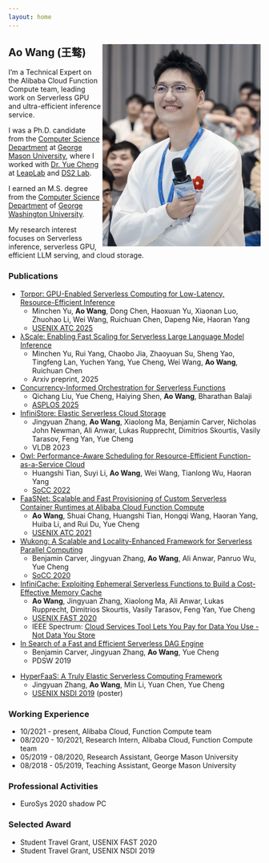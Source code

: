 ```yaml
---
layout: home
---   
```

<h2>
<img src="image/avatar.jpg"
  width="316"
  height="403"
  style="float:right;">
  Ao Wang (王骜)
</h2>

I’m a Technical Expert on the Alibaba Cloud Function Compute team, leading work on Serverless GPU and ultra-efficient inference service.

I was a Ph.D. candidate from the [Computer Science Department](https://cs.gmu.edu/) at [George Mason University](https://www2.gmu.edu/), 
where I worked with [Dr. Yue Cheng](https://tddg.github.io/) at [LeapLab](https://mason-leap-lab.github.io/) and [DS2 Lab](https://ds2-lab.github.io/).

I earned an M.S. degree from the [Computer Science Department](https://www.cs.seas.gwu.edu/) of [George Washington University](https://www.gwu.edu/).

My research interest focuses on Serverless inference, serverless GPU, efficient LLM serving, and cloud storage.

### Publications
- [Torpor: GPU-Enabled Serverless Computing for Low-Latency, Resource-Efficient Inference](https://arxiv.org/abs/2306.03622)
  - Minchen Yu, **Ao Wang**, Dong Chen, Haoxuan Yu, Xiaonan Luo, Zhuohao Li, Wei Wang, Ruichuan Chen, Dapeng Nie, Haoran Yang
  - [USENIX ATC 2025](https://www.usenix.org/conference/atc25)
- [λScale: Enabling Fast Scaling for Serverless Large Language Model Inference](https://arxiv.org/abs/2502.09922)
  - Minchen Yu, Rui Yang, Chaobo Jia, Zhaoyuan Su, Sheng Yao, Tingfeng Lan, Yuchen Yang, Yue Cheng, Wei Wang, **Ao Wang**, Ruichuan Chen
  - Arxiv preprint, 2025
- [Concurrency-Informed Orchestration for Serverless Functions](https://dl.acm.org/doi/10.1145/3676641.3716253)
  - Qichang Liu, Yue Cheng, Haiying Shen, **Ao Wang**, Bharathan Balaji
  - [ASPLOS 2025](https://www.asplos-conference.org/asplos2025/)
- [InfiniStore: Elastic Serverless Cloud Storage](https://arxiv.org/abs/2209.01496)
  - Jingyuan Zhang, **Ao Wang**, Xiaolong Ma, Benjamin Carver, Nicholas John Newman, Ali Anwar, Lukas Rupprecht, Dimitrios Skourtis, Vasily Tarasov, Feng Yan, Yue Cheng
  - VLDB 2023
- [Owl: Performance-Aware Scheduling for Resource-Efficient Function-as-a-Service Cloud](https://dl.acm.org/doi/10.1145/3542929.3563470)
  - Huangshi Tian, Suyi Li, **Ao Wang**, Wei Wang, Tianlong Wu, Haoran Yang
  - [SoCC 2022](https://acmsocc.org/2022/index.html)
- [FaaSNet: Scalable and Fast Provisioning of Custom Serverless Container Runtimes at Alibaba Cloud Function Compute](https://www.usenix.org/conference/atc21/presentation/wang-ao)
  - **Ao Wang**, Shuai Chang, Huangshi Tian, Hongqi Wang, Haoran Yang, Huiba Li, and Rui Du, Yue Cheng
  - [USENIX ATC 2021](https://www.usenix.org/conference/atc21)
- [Wukong: A Scalable and Locality-Enhanced Framework for Serverless Parallel Computing](https://acmsocc.github.io/2020/)
  - Benjamin Carver, Jingyuan Zhang, **Ao Wang**, Ali Anwar, Panruo Wu, Yue Cheng
  - [SoCC 2020](https://acmsocc.github.io/2020/)
- [InfiniCache: Exploiting Ephemeral Serverless Functions to Build a Cost-Effective Memory Cache](https://www.usenix.org/conference/fast20/presentation/wang-ao)
  - **Ao Wang**, Jingyuan Zhang, Xiaolong Ma, Ali Anwar, Lukas Rupprecht, Dimitrios Skourtis, Vasily Tarasov, Feng Yan, Yue Cheng
  - [USENIX FAST 2020](https://www.usenix.org/conference/fast20)
  - IEEE Spectrum: [Cloud Services Tool Lets You Pay for Data You Use - Not Data You Store](https://spectrum.ieee.org/tech-talk/computing/networks/pay-cloud-services-data-tool-news)
- [In Search of a Fast and Efficient Serverless DAG Engine](https://arxiv.org/abs/1910.05896)
  - Benjamin Carver, Jingyuan Zhang, **Ao Wang**, Yue Cheng
  - PDSW 2019

* [HyperFaaS: A Truly Elastic Serverless Computing Framework](https://cs.gmu.edu/~yuecheng/docs/nsdi19_hyperfaas.pdf)
  * Jingyuan Zhang, **Ao Wang**, Min Li, Yuan Chen, Yue Cheng
  * [USENIX NSDI 2019](https://www.usenix.org/conference/nsdi19) (poster)

### Working Experience
* 10/2021 - present, Alibaba Cloud, Function Compute team
* 08/2020 - 10/2021, Research Intern, Alibaba Cloud, Function Compute team
* 05/2019 - 08/2020, Research Assistant, George Mason University
* 08/2018 - 05/2019, Teaching Assistant, George Mason University

### Professional Activities

- EuroSys 2020 shadow PC

### Selected Award

- Student Travel Grant, USENIX FAST 2020
- Student Travel Grant, USENIX NSDI 2019
